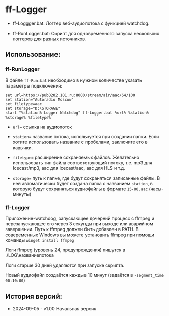 # ff-Logger

* ff-Loggger.bat: Логгер веб-аудиопотока с функцией watchdog.

* ff-RunLogger.bat: Скрипт для одновременного запуска нескольких логгеров для разных источников.


## Использование:

### ff-RunLogger

В файле `ff-Run.bat` необходимо в нужном количестве указать параметры подключения:

```
set url=https://pub0202.101.ru:8000/stream/air/aac/64/100
set station="Autoradio Moscow"
set filetype=aac
set storage="D:\STORAGE"
start "%station% Logger Watchdog" ff-Logger.bat %url% %station% %storage% %filetype%
```

* `url=` ссылка на аудиопоток

* `station=` название потока, используется при создании папки.
Если хотите использовать название с пробелами, заключите его в кавычки.

* `filetype=` расширение сохраняемых файлов. Желательно использовать тип файла
соответствующий потоку, т.е. mp3 для Icecast/mp3, aac для Icecast/aac, aac для HLS и т.д.

* `storage=` путь к папке, где будут сохраняться записанные файлы. В ней автоматически
будет создана папка с названием `station`, в которую будут сохраняться
аудиофайлы в формате `15-00.aac` (часы-минуты)


### ff-Logger

Приложение-watchdog, запускающее дочерний процесс с ffmpeg и перезапускающее его
через 3 секунды при выходе или аварийном завершении. Путь к ffmpeg должен быть
добавлен в PATH. В совеременных Windows вы можете установить ffmpeg при помощи
команды `winget install ffmpeg`

Логи ffmpeg (уровень 24, предупреждения) пишутся в .\LOG\названиепотока

Логи старше 30 дней удаляются при запуске скрипта.

Новый аудиофайл создаётся каждые 10 минут (задаётся в `-segment_time 00:10:00`)

## История версий:
* 2024-09-05 - v1.00 Начальная версия
